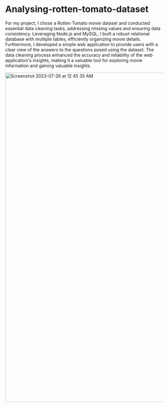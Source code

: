 # Analysing-rotten-tomato-dataset

For my project, I chose a Rotten Tomato movie dataset and conducted essential data cleaning tasks, addressing missing values and ensuring data consistency. Leveraging Node.js and MySQL, I built a robust relational database with multiple tables, efficiently organizing movie details. Furthermore, I developed a simple web application to provide users with a clear view of the answers to the questions posed using the dataset. The data cleaning process enhanced the accuracy and reliability of the web application's insights, making it a valuable tool for exploring movie information and gaining valuable insights.

<img width="1052" alt="Screenshot 2023-07-26 at 12 45 35 AM" src="https://github.com/Everlandgo/Analysing-rotten-tomato-dataset/assets/104118335/9f4944a3-89aa-4974-b90d-06c3114e6917">
